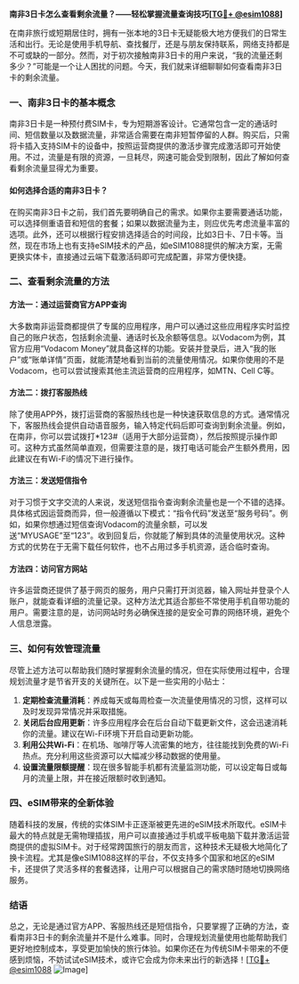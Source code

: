 **南非3日卡怎么查看剩余流量？——轻松掌握流量查询技巧[[TG💪+ @esim1088](https://t.me/s/esim1088)]**

在南非旅行或短期居住时，拥有一张本地的3日卡无疑能极大地方便我们的日常生活和出行。无论是使用手机导航、查找餐厅，还是与朋友保持联系，网络支持都是不可或缺的一部分。然而，对于初次接触南非3日卡的用户来说，“我的流量还剩多少？”可能是一个让人困扰的问题。今天，我们就来详细聊聊如何查看南非3日卡的剩余流量。

### 一、南非3日卡的基本概念

南非3日卡是一种预付费SIM卡，专为短期游客设计。它通常包含一定的通话时间、短信数量以及数据流量，非常适合需要在南非短暂停留的人群。购买后，只需将卡插入支持SIM卡的设备中，按照运营商提供的激活步骤完成激活即可开始使用。不过，流量是有限的资源，一旦耗尽，网速可能会受到限制，因此了解如何查看剩余流量显得尤为重要。

#### 如何选择合适的南非3日卡？

在购买南非3日卡之前，我们首先要明确自己的需求。如果你主要需要通话功能，可以选择侧重语音和短信的套餐；如果以数据流量为主，则应优先考虑流量丰富的选项。此外，还可以根据行程安排选择适合的时间段，比如3日卡、7日卡等。当然，现在市场上也有支持eSIM技术的产品，如eSIM1088提供的解决方案，无需更换实体卡，直接通过云端下载激活码即可完成配置，非常方便快捷。

### 二、查看剩余流量的方法

#### 方法一：通过运营商官方APP查询

大多数南非运营商都提供了专属的应用程序，用户可以通过这些应用程序实时监控自己的账户状态，包括剩余流量、通话时长及余额等信息。以Vodacom为例，其官方应用“Vodacom Money”就具备这样的功能。安装并登录后，进入“我的账户”或“账单详情”页面，就能清楚地看到当前的流量使用情况。如果你使用的不是Vodacom，也可以尝试搜索其他主流运营商的应用程序，如MTN、Cell C等。

#### 方法二：拨打客服热线

除了使用APP外，拨打运营商的客服热线也是一种快速获取信息的方式。通常情况下，客服热线会提供自动语音服务，输入特定代码后即可查询到剩余流量。例如，在南非，你可以尝试拨打*123#（适用于大部分运营商），然后按照提示操作即可。这种方式虽然简单直观，但需要注意的是，拨打电话可能会产生额外费用，因此建议在有Wi-Fi的情况下进行操作。

#### 方法三：发送短信指令

对于习惯于文字交流的人来说，发送短信指令查询剩余流量也是一个不错的选择。具体格式因运营商而异，但一般遵循以下模式：“指令代码”发送至“服务号码”。例如，如果你想通过短信查询Vodacom的流量余额，可以发送“MYUSAGE”至“123”。收到回复后，你就能了解到具体的流量使用状况。这种方式的优势在于无需下载任何软件，也不占用过多手机资源，适合临时查询。

#### 方法四：访问官方网站

许多运营商还提供了基于网页的服务，用户只需打开浏览器，输入网址并登录个人账户，就能查看详细的流量记录。这种方法尤其适合那些不常使用手机自带功能的用户。需要注意的是，访问网站时务必确保连接的是安全可靠的网络环境，避免个人信息泄露。

### 三、如何有效管理流量

尽管上述方法可以帮助我们随时掌握剩余流量的情况，但在实际使用过程中，合理规划流量才是节省开支的关键所在。以下是一些实用的小贴士：

1. **定期检查流量消耗**：养成每天或每周检查一次流量使用情况的习惯，这样可以及时发现异常情况并采取措施。
2. **关闭后台应用更新**：许多应用程序会在后台自动下载更新文件，这会迅速消耗你的流量。建议在Wi-Fi环境下开启自动更新功能。
3. **利用公共Wi-Fi**：在机场、咖啡厅等人流密集的地方，往往能找到免费的Wi-Fi热点。充分利用这些资源可以大幅减少移动数据的使用量。
4. **设置流量限额提醒**：现在很多智能手机都有流量监测功能，可以设定每日或每月的流量上限，并在接近限额时收到通知。

### 四、eSIM带来的全新体验

随着科技的发展，传统的实体SIM卡正逐渐被更先进的eSIM技术所取代。eSIM卡最大的特点就是无需物理插拔，用户可以直接通过手机或平板电脑下载并激活运营商提供的虚拟SIM卡。对于经常跨国旅行的朋友而言，这种技术无疑极大地简化了换卡流程。尤其是像eSIM1088这样的平台，不仅支持多个国家和地区的eSIM卡，还提供了灵活多样的套餐选择，让用户可以根据自己的需求随时随地切换网络服务。

### 结语

总之，无论是通过官方APP、客服热线还是短信指令，只要掌握了正确的方法，查看南非3日卡的剩余流量并不是什么难事。同时，合理规划流量使用也能帮助我们更好地控制成本，享受更加愉快的旅行体验。如果你还在为传统SIM卡带来的不便感到烦恼，不妨试试eSIM技术，或许它会成为你未来出行的新选择！[[TG💪+ @esim1088](https://t.me/s/esim1088) ![Image](https://i.postimg.cc/4NQfJmqS/Snipaste-2025-05-13-00-14-12.png)]